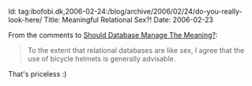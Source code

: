 Id: tag:ibofobi.dk,2006-02-24:/blog/archive/2006/02/24/do-you-really-look-here/
Title: Meaningful Relational Sex?!
Date: 2006-02-23

From the comments to [Should Database Manage The
Meaning?](http://lesscode.org/2005/09/29/should-database-manage-the-meaning/#comment-523):

> To the extent that relational databases are like sex, I agree that the use of bicycle
> helmets is generally advisable.

That's priceless :)